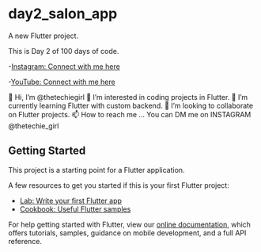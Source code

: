 # day2_salon_app

A new Flutter project.

This is Day 2 of 100 days of code.

-[Instagram: Connect with me here](https://www.instagram.com/thetechie_girl/)

-[YouTube: Connect with me here](https://www.youtube.com/channel/UCGzQwYMGP1zKfofjwyX-8oA)

👋 Hi, I’m @thetechiegirl
👀 I’m interested in coding projects in Flutter.
🌱 I’m currently learning Flutter with custom backend.
💞️ I’m looking to collaborate on Flutter projects.
📫 How to reach me ... You can DM me on INSTAGRAM @thetechie_girl

## Getting Started

This project is a starting point for a Flutter application.

A few resources to get you started if this is your first Flutter project:

- [Lab: Write your first Flutter app](https://flutter.dev/docs/get-started/codelab)
- [Cookbook: Useful Flutter samples](https://flutter.dev/docs/cookbook)

For help getting started with Flutter, view our
[online documentation](https://flutter.dev/docs), which offers tutorials,
samples, guidance on mobile development, and a full API reference.
